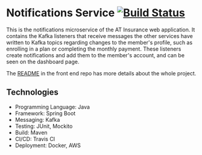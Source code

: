 # Notifications Service [![Build Status](https://travis-ci.com/abhithube/notifications-service.svg?branch=master)](https://travis-ci.com/abhithube/notifications-service)


This is the notifications microservice of the AT Insurance web application. It contains the Kafka listeners that receive messages the other services have written to Kafka topics regarding changes to the member's profile, such as enrolling in a plan or completing the monthly payment. These listeners create notifications and add them to the member's account, and can be seen on the dashboard page.

The [README](https://github.com/abhithube/insurance-portal-angular) in the front end repo has more details about the whole project.

## Technologies
- Programming Language: Java
- Framework: Spring Boot
- Messaging: Kafka
- Testing: JUnit, Mockito
- Build: Maven
- CI/CD: Travis CI
- Deployment: Docker, AWS
